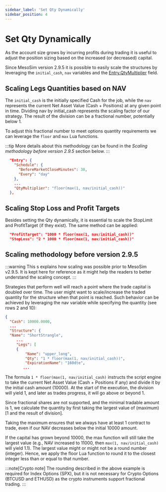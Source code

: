 ```yaml
---
sidebar_label: 'Set Qty Dynamically'
sidebar_position: 4
---
```


# Set Qty Dynamically
As the account size grows by incurring profits during trading it is useful to adjust the position sizing based on the 
increased (or decreased) capital.

Since MesoSim version 2.9.5 it is possible to easily scale the structures by leveraging the `initial_cash`, `nav` 
variables and the [Entry.QtyMultiplier](/job-definition-reference#qtymultiplier) field.

## Scaling Legs Quantities based on NAV
The `initial_cash` is the initially specified Cash for the job, while the `nav` represents the current 
Net Asset Value (Cash + Positions) at any given point in time. Dividing nav by initial_cash represents 
the scaling factor of our strategy. The result of the division can be a fractional number, potentially below 1. 

To adjust this fractional number to meet options quantity requirements we can leverage the `floor` and `max` Lua functions.

:::tip
More details about this methodology can be found in the *Scaling methodology before version 2.9.5* section below.
:::

```json
  "Entry": {
    "Schedule": {
      "BeforeMarketCloseMinutes": 30,
      "Every": "day"
    },
    ...
    "QtyMultiplier": "floor(max(1, nav/initial_cash))"
  },
```

## Scaling Stop Loss and Profit Targets
Besides setting the Qty dynamically, it is essential to scale the StopLimit and ProfitTarget (if they exist). 
The same method can be applied:

```json
  "ProfitTarget": "1000 * floor(max(1, nav/initial_cash))"
  "StopLoss": "2 * 1000 * floor(max(1, nav/initial_cash))"
```

## Scaling methodology before version 2.9.5

:::warning
This s explains how scaling was possible prior to MesoSim v2.9.5.
It is kept here for reference as it might help the readers to better understand the scaling concept.
:::

Strategies that perform well will reach a point where the trade capital is doubled over time. 
The user might want to scale/increase the traded quantity for the structure when that point is reached. 
Such behavior can be achieved by leveraging the nav variable while specifying the quantity (see rows 2 and 10):

```json
{
  "Cash": 10000.0000,
  ...
  "Structure": {
  "Name": "ShortStrangle",
     ...
     "Legs": [
     {
         "Name": "upper_long",
         "Qty": "1 * floor(max(1, nav/initial_cash))",
         "ExpirationName": "160dte",
        ...
```

The formula `1 * floor(max(1, nav/initial_cash)` instructs the script engine to take the current 
Net Asset Value (Cash + Positions if any) and divide it by the initial cash amount (10000). 
At the start of the execution, the division will yield 1, and later as trades progress, it will go above or beyond 1. 

Since fractional shares are not supported, and the minimal tradable amount is 1, we calculate the quantity by first 
taking the largest value of (maximum) [1 and the result of division]. 

Taking the maximum ensures that we always have at least 1 contract to trade, even if our NAV decreases below the 
initial 10000 amount.

If the capital has grown beyond 10000, the max function will still take the largest value (e.g., NAV increased to 11000, 
then `max(1, nav/initial_cash)` will yield 1.1). The largest value might or might not be a round number (integer). 
Hence, we apply the floor Lua function to round it to the closest integer less than or equal to that number.

:::note[Crypto note]
The rounding described in the above example is required for Index Options (SPX), but it is not necessary for 
Crypto Options (BTCUSD and ETHUSD) as the crypto instruments support fractional trading.
:::
